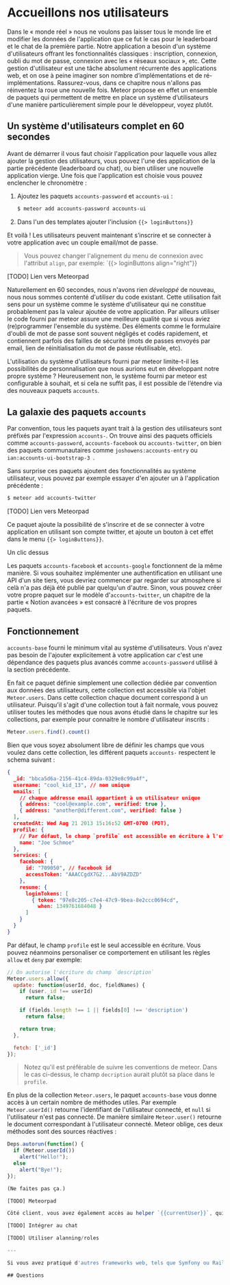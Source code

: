 # Accueillons nos utilisateurs

Dans le « monde réel » nous ne voulons pas laisser tous le monde lire et modifier les données de l'application que ce fut le cas pour le leaderboard et le chat de la première partie. Notre application a besoin d'un système d'utilisateurs offrant les fonctionnalités classiques : inscription, connexion, oubli du mot de passe, connexion avec les « réseaux sociaux », etc. Cette gestion d'utilisateur est une tâche absolument récurrente des applications web, et on ose à peine imaginer son nombre d’implémentations et de ré-implémentations. Rassurez-vous, dans ce chapitre nous n'allons pas réinventez la roue une nouvelle fois. Meteor propose en effet un ensemble de paquets qui permettent de mettre en place un système d’utilisateurs d'une manière particulièrement simple pour le développeur, voyez plutôt.

## Un système d'utilisateurs complet en 60 secondes

Avant de démarrer il vous faut choisir l'application pour laquelle vous allez ajouter la gestion des utilisateurs, vous pouvez l'une des application de la partie précédente (leaderboard ou chat), ou bien utiliser une nouvelle application vierge. Une fois que l'application est choisie vous pouvez enclencher le chronomètre :

1. Ajoutez les paquets `accounts-password` et `accounts-ui` :

   ```bash
   $ meteor add accounts-password accounts-ui
   ```

2. Dans l'un des templates ajouter l'inclusion `{{> loginButtons}}`

Et voilà ! Les utilisateurs peuvent maintenant s’inscrire et se connecter à votre application avec un couple email/mot de passe.

> Vous pouvez changer l'alignement du menu de connexion avec l'attribut `align`, par exemple: `{{> loginButtons align="right"}}

[TODO] Lien vers Meteorpad

Naturellement en 60 secondes, nous n'avons rien *développé* de nouveau, nous nous sommes contenté d'*utiliser* du code existant. Cette utilisation fait sens pour un système comme le système d'utilisateur qui ne constitue probablement pas la valeur ajoutée de votre application. Par ailleurs utiliser le code fourni par meteor assure une meilleure qualité que si vous aviez (re)programmer l'ensemble du système. Des éléments comme le formulaire d'oubli de mot de passe sont souvent négligés et codés rapidement, et contiennent parfois des failles de sécurité (mots de passes envoyés par email, lien de réinitialisation du mot de passe réutilisable, etc).

L'utilisation du système d'utilisateurs fourni par meteor limite-t-il les possibilités de personnalisation que nous aurions eut en développant notre propre système ? Heureusement non, le système fourni par meteor est configurable à souhait, et si cela ne suffit pas, il est possible de l’étendre via des nouveaux paquets `accounts`.

## La galaxie des paquets `accounts`

Par convention, tous les paquets ayant trait à la gestion des utilisateurs sont préfixés par l'expression `accounts-`. On trouve ainsi des paquets officiels comme `accounts-password`, `accounts-facebook` ou `accounts-twitter`, on bien des paquets communautaires comme `joshowens:accounts-entry` ou `ian:accounts-ui-bootstrap-3 `.

Sans surprise ces paquets ajoutent des fonctionnalités au système utilisateur, vous pouvez par exemple essayer d'en ajouter un à l'application précédente :

```bash
$ meteor add accounts-twitter
```

[TODO] Lien vers Meteorpad

Ce paquet ajoute la possibilité de s'inscrire et de se connecter à votre application en utilisant son compte twitter, et ajoute un bouton à cet effet dans le menu `{{> loginButtons}}`.

Un clic dessus


Les paquets `accounts-facebook` et `accounts-google` fonctionnent de la même manière. Si vous souhaitez implémenter une authentification en utilisant une API d'un site tiers, vous devriez commencer par regarder sur atmosphere si celà n'a pas déjà été publié par quelqu'un d'autre. Sinon, vous pouvez créer votre propre paquet sur le modèle d'`accounts-twitter`, un chapitre de la partie « Notion avancées » est consacré à l'écriture de vos propres paquets.

## Fonctionnement

`accounts-base` fourni le minimum vital au système d'utilisateurs. Vous n'avez pas besoin de l'ajouter explicitement à votre application car c'est une dépendance des paquets plus avancés comme `accounts-password` utilisé à la section précédente.

En fait ce paquet définie simplement une collection dédiée par convention aux données des utilisateurs, cette collection est accessible via l'objet `Meteor.users`. Dans cette collection chaque document correspond à un utilisateur. Puisqu'il s'agit d'une collection tout à fait normale, vous pouvez utiliser toutes les méthodes que nous avons étudié dans le chapitre sur les collections, par exemple pour connaitre le nombre d'utilisateur inscrits :

```javascript
Meteor.users.find().count()
```

Bien que vous soyez absolument libre de définir les champs que vous voulez dans cette collection, les différent paquets `accounts-` respectent le schema suivant :

```json
{
  _id: "bbca5d6a-2156-41c4-89da-0329e8c99a4f",
  username: "cool_kid_13", // nom unique
  emails: [
    // chaque addresse email appartient à un utilisateur unique
    { address: "cool@example.com", verified: true },
    { address: "another@different.com", verified: false }
  ],
  createdAt: Wed Aug 21 2013 15:16:52 GMT-0700 (PDT),
  profile: {
    // Par défaut, le champ `profile` est accessible en écriture à l'utilisateur
    name: "Joe Schmoe"
  },
  services: {
    facebook: {
      id: "709050", // facebook id
      accessToken: "AAACCgdX7G2...AbV9AZDZD"
    },
    resume: {
      loginTokens: [
        { token: "97e8c205-c7e4-47c9-9bea-8e2ccc0694cd",
          when: 1349761684048 }
      ]
    }
  }
}
```

Par défaut, le champ `profile` est le seul accessible en écriture. Vous pouvez néanmoins personaliser ce comportement en utilisant les règles `allow` et `deny` par exemple:

```javascript
// On autorise l'écriture du champ `description`
Meteor.users.allow({
  update: function(userId, doc, fieldNames) {
    if (user._id !== userId)
      return false;

    if (fields.length !== 1 || fields[0] !== 'description')
      return false;

    return true;
  },

  fetch: ['_id']
});
```

> Notez qu'il est préférable de suivre les conventions de meteor. Dans le cas ci-dessus, le champ `decription` aurait plutôt sa place dans le `profile`.

En plus de la collection `Meteor.users`, le paquet `accounts-base` vous donne accès à un certain nombre de méthodes utiles. Par exemple `Meteor.userId()` retourne l'identifiant de l'utilisateur connecté, et `null` si l'utilisateur n'est pas connecté. De manière similaire `Meteor.user()` retourne le document correspondant à l'utilisateur connecté. Meteor oblige, ces deux méthodes sont des sources réactives :

```javascript
Deps.autorun(function() {
  if (Meteor.userId())
    alert("Hello!");
  else
    alert("Bye!");
});

(Ne faites pas ça.)

[TODO] Meteorpad

Côté client, vous avez également accès au helper `{{currentUser}}`, qui vous permet de tester si un utilisateur est connecté `{{#if currentUser}}` et qui permet également d'afficher une propriété de l'utilisateur, par exemple son nom d'utilisateur : `{{currentUser.username}}`.

[TODO] Intégrer au chat

[TODO] Utiliser alanning/roles

---

Si vous avez pratiqué d'autres frameworks web, tels que Symfony ou Rails, vous savez qu'il est souvent (inutilement) complexe de paramétrer correctement un système d'utilisateur, et que c'est encore pire quand on veut rajouter des fonctionnalités comme le login avec Facebook, Twitter, ou Google. Si Meteor propose un eintégration beaucoup plus simple, c'est grâce à son système d' « unipaquet » qui permet d'ajouter du code à la fois sur le client et sur le serveur qui fonctionne ensemble sans que le développeur n'est besoin d'écrire manuellement la colle pour relier les deux.

## Questions

